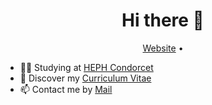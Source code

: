 <h1 align="center">Hi there 👋</h1>

<p align="center">
  <a href="https://geets.dev">Website</a> •
</p>

* 👨‍🎓 Studying at [HEPH Condorcet](https://condorcet.be) <br/>
* 📄 Discover my [Curriculum Vitae](https://geets.dev/Benjamin_Geets_CV.pdf)<br/>
* 📫 Contact me by [Mail](mailto:benjamin@geets.dev) 


